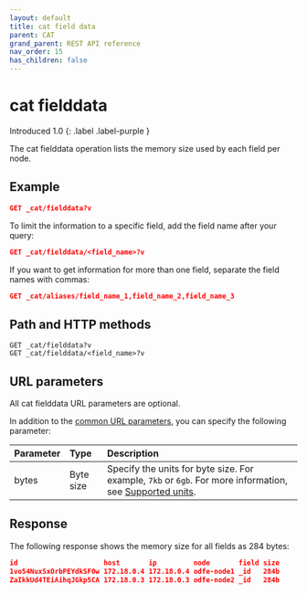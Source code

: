 ```yaml
---
layout: default
title: cat field data
parent: CAT
grand_parent: REST API reference
nav_order: 15
has_children: false
---
```


# cat fielddata
Introduced 1.0
{: .label .label-purple }

The cat fielddata operation lists the memory size used by each field per node.

## Example

```json
GET _cat/fielddata?v
```

To limit the information to a specific field, add the field name after your query:

```json
GET _cat/fielddata/<field_name>?v
```

If you want to get information for more than one field, separate the field names with commas:

```json
GET _cat/aliases/field_name_1,field_name_2,field_name_3
```

## Path and HTTP methods

```
GET _cat/fielddata?v
GET _cat/fielddata/<field_name>?v
```

## URL parameters

All cat fielddata URL parameters are optional.

In addition to the [common URL parameters]({{site.url}}{{site.baseurl}}/opensearch/rest-api/cat/index#common-url-parameters), you can specify the following parameter:

Parameter | Type | Description
:--- | :--- | :---
bytes | Byte size | Specify the units for byte size. For example, `7kb` or `6gb`. For more information, see [Supported units]({{site.url}}{{site.baseurl}}/opensearch/units/).

## Response

The following response shows the memory size for all fields as 284 bytes:

```json
id                     host       ip         node       field size
1vo54NuxSxOrbPEYdkSF0w 172.18.0.4 172.18.0.4 odfe-node1 _id   284b
ZaIkkUd4TEiAihqJGkp5CA 172.18.0.3 172.18.0.3 odfe-node2 _id   284b
```
